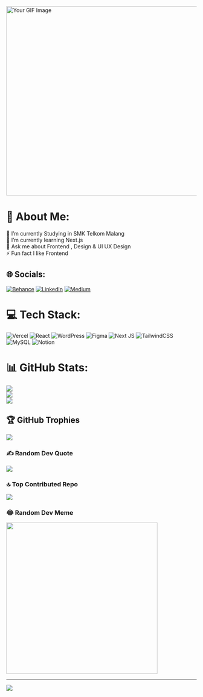 <img src="https://github.com/basantajl/basantajl/blob/main/zoro-asura-zoro-ashura.gif" alt="Your GIF Image" width="1000" height="500" />

# 💫 About Me:
🔭 I’m currently Studying in SMK Telkom Malang<br>🌱 I’m currently learning Next.js <br>💬 Ask me about Frontend , Design & UI UX Design<br>⚡ Fun fact I like Frontend

## 🌐 Socials:
[![Behance](https://img.shields.io/badge/Behance-1769ff?logo=behance&logoColor=white)](https://behance.net/BasantaJalu234) [![LinkedIn](https://img.shields.io/badge/LinkedIn-%230077B5.svg?logo=linkedin&logoColor=white)](https://linkedin.com/in/BasantaJalu) [![Medium](https://img.shields.io/badge/Medium-12100E?logo=medium&logoColor=white)](https://medium.com/@basantajalu527) 

# 💻 Tech Stack:
![Vercel](https://img.shields.io/badge/vercel-%23000000.svg?style=for-the-badge&logo=vercel&logoColor=white) ![React](https://img.shields.io/badge/react-%2320232a.svg?style=for-the-badge&logo=react&logoColor=%2361DAFB) ![WordPress](https://img.shields.io/badge/WordPress-%23117AC9.svg?style=for-the-badge&logo=WordPress&logoColor=white) ![Figma](https://img.shields.io/badge/figma-%23F24E1E.svg?style=for-the-badge&logo=figma&logoColor=white) ![Next JS](https://img.shields.io/badge/Next-black?style=for-the-badge&logo=next.js&logoColor=white) ![TailwindCSS](https://img.shields.io/badge/tailwindcss-%2338B2AC.svg?style=for-the-badge&logo=tailwind-css&logoColor=white) ![MySQL](https://img.shields.io/badge/mysql-%2300000f.svg?style=for-the-badge&logo=mysql&logoColor=white) ![Notion](https://img.shields.io/badge/Notion-%23000000.svg?style=for-the-badge&logo=notion&logoColor=white)
# 📊 GitHub Stats:
![](https://github-readme-stats.vercel.app/api?username=basantajl&theme=tokyonight&hide_border=true&include_all_commits=false&count_private=false)<br/>
![](https://github-readme-streak-stats.herokuapp.com/?user=basantajl&theme=tokyonight&hide_border=true)<br/>
![](https://github-readme-stats.vercel.app/api/top-langs/?username=basantajl&theme=tokyonight&hide_border=true&include_all_commits=false&count_private=false&layout=compact)

## 🏆 GitHub Trophies
![](https://github-profile-trophy.vercel.app/?username=basantajl&theme=tokyonight&no-frame=true&no-bg=false&margin-w=4)

### ✍️ Random Dev Quote
![](https://quotes-github-readme.vercel.app/api?type=horizontal&theme=tokyonight)

### 🔝 Top Contributed Repo
![](https://github-contributor-stats.vercel.app/api?username=basantajl&limit=5&theme=tokyonight&combine_all_yearly_contributions=true)

### 😂 Random Dev Meme
<img src='https://randommeme-five.vercel.app/' style="height: 400px;"/>

---
[![](https://visitcount.itsvg.in/api?id=basantajl&icon=4&color=6)](https://visitcount.itsvg.in)

<!-- Proudly created with GPRM ( https://gprm.itsvg.in ) -->
